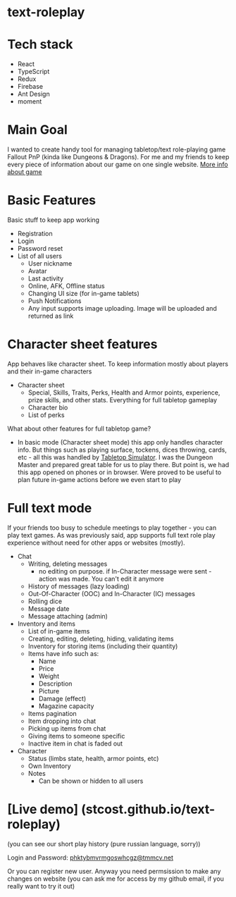 # text-roleplay

Tech stack
=
- React
- TypeScript
- Redux
- Firebase
- Ant Design
- moment

Main Goal
=
I wanted to create handy tool for managing tabletop/text role-playing game Fallout PnP (kinda like Dungeons & Dragons). For me and my friends to keep every piece of information about our game on one single website.
[More info about game](https://falloutpnp.fandom.com/wiki/Main_Page)

Basic Features
=
Basic stuff to keep app working
- Registration
- Login
- Password reset
- List of all users
  - User nickname
  - Avatar
  - Last activity
  - Online, AFK, Offline status
  - Changing UI size (for in-game tablets)
  - Push Notifications
  - Any input supports image uploading. Image will be uploaded and returned as link

Character sheet features
=
App behaves like character sheet. To keep information mostly about players and their in-game characters
- Character sheet
  - Special, Skills, Traits, Perks, Health and Armor points, experience, prize skills, and other stats. Everything for full tabletop gameplay
  - Character bio
  - List of perks

What about other features for full tabletop game?
- In basic mode (Character sheet mode) this app only handles character info. But things such as playing surface, tockens, dices throwing, cards, etc - all this was handled by [Tabletop Simulator](https://store.steampowered.com/app/286160/Tabletop_Simulator/). I was the Dungeon Master and prepared great table for us to play there. But point is, we had this app opened on phones or in browser. Were proved to be useful to plan future in-game actions before we even start to play

Full text mode
=
If your friends too busy to schedule meetings to play together - you can play text games. As was previously said, app supports full text role play experience without need for other apps or websites (mostly).
- Chat
  - Writing, deleting messages
    - no editing on purpose. if In-Character message were sent - action was made. You can't edit it anymore
  - History of messages (lazy loading)
  - Out-Of-Character (OOC) and In-Character (IC) messages
  - Rolling dice
  - Message date
  - Message attaching (admin)
- Inventory and items
  - List of in-game items
  - Creating, editing, deleting, hiding, validating items
  - Inventory for storing items (including their quantity)
  - Items have info such as:
    - Name
    - Price
    - Weight
    - Description
    - Picture
    - Damage (effect)
    - Magazine capacity
  - Items pagination
  - Item dropping into chat
  - Picking up items from chat
  - Giving items to someone specific
  - Inactive item in chat is faded out
- Character
  - Status (limbs state, health, armor points, etc)
  - Own Inventory
  - Notes
    - Can be shown or hidden to all users

[Live demo] (stcost.github.io/text-roleplay)
=
(you can see our short play history (pure russian language, sorry))

Login and Password: phktybmvrmgoswhcgz@tmmcv.net

Or you can register new user. Anyway you need permsission to make any changes on website (you can ask me for access by my github email, if you really want to try it out)
